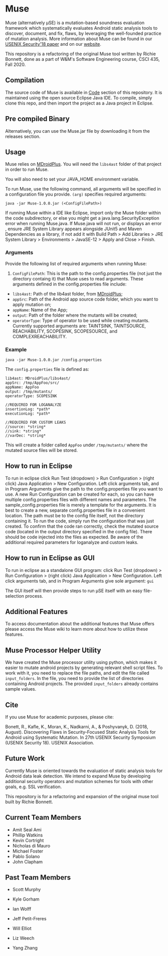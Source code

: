 # Muse
Muse (alternatively µSE) is a mutation-based soundness evaluation framework which systematically evaluates Android static analysis tools to discover, document, and fix, flaws, by leveraging the well-founded practice of mutation analysis. More information about Muse can be found in our [USENIX Security'18 paper](http://www.cs.wm.edu/~rfbonett/pubs/usenix18.pdf) and on our [website](https://muse-security-evaluation.github.io/#overview). 

This repository is a refactoring of the original Muse tool written by Richie Bonnett, done as a part of W&M's Software Engineering course, CSCI 435, Fall 2020.

## Compilation
The source code of Muse is available in [Code](https://gitlab.com/WM-CSCI435-F18/android-muse/tree/master/code) section of this repository. It is maintained using the open source Eclipse Java IDE. To compile, simply clone this repo, and then import the project as a Java project in Eclipse.

## Pre compiled Binary
Alternatively, you can use the Muse.jar file by downloading it from the releases section. 

## Usage
Muse relies on [MDroidPlus](https://gitlab.com/SEMERU-Code-Public/Android/Mutation/MDroidPlus). You will need the `libs4ast` folder of that project in order to run Muse. 

You will also need to set your JAVA_HOME environment variable.

To run Muse, use the following command, all arguments will be specified in a configuration file you provide. `(arg)` specifies required arguments:
```
java -jar Muse-1.0.0.jar (<ConfigFilePath>)
```

If running Muse within a IDE like Eclipse, import only the Muse folder within the code subdirectory, or else you might get a java.lang.SecurityException error when running Muse.java. If Muse.java will not run, or displays an error , ensure JRE System Library appears alongside JUnit5 and Maven Dependencies as a library, if not add it with Build Path > Add Libraries > JRE System Library > Environments > JavaSE-12 > Apply and Close > Finish.

### Arguments
Provide the following list of required arguments when running Muse: 
1. ``ConfigFilePath``: This is the path to the config.properties file (not just the directory containg it) that Muse uses to read arguments. These arguments defined in the config.properties file include:
- ``libs4ast``:  Path of the lib4ast folder, from [MDroidPlus](https://gitlab.com/SEMERU-Code-Public/Android/Mutation/MDroidPlus/tree/master/libs4ast);
- ``appSrc``: Path of the Android app source code folder, which you want to apply mutation on;
- ``appName``:  Name of the App;
- ``output``: Path of the folder where the mutants will be created;
- `operatorType`: Type of operator to be used while creating mutants. Currently supported arguments are: TAINTSINK, TAINTSOURCE, REACHABILITY, SCOPESINK, SCOPESOURCE, and COMPLEXREACHABILITY.

### Example
```
java -jar Muse-1.0.0.jar /config.properties
```

The `config.properties` file is defined as:
```
lib4ast: MDroidPlus/libs4ast/
appSrc: /tmp/AppFoo/src/
appName: AppFoo
output: /tmp/mutants/
operatorType: SCOPESINK

//REQUIRED FOR LOGANALYZE
insertionLog: *path*
executionLog: *path*

//REQUIRED FOR CUSTOM LEAKS
//source: *string*
//sink: *string*
//varDec: *string*
```

This will create a folder called `AppFoo` under `/tmp/mutants/` where the mutated source files will be stored. 

## How to run in Eclipse
To run in eclipse click Run Test (dropdown) > Run Configuration > (right click) Java Application > New Configuration. Left click arguments tab, and in Program Arguments give the path to the config.properties file you want to use. A new Run Configuration can be created for each, so you can have multiple config.properties files with different names and parameters. The sample_config.properties file is merely a template for the arguments. It is best to create a new, separate config.properties file in a convenient location. The path must be to the config file itself, not the directory containing it. To run the code, simply run the configuration that was just created. To confirm that the code ran correctly, check the mutated source code (located in the output directory specified in the config file). There should be code injected into the files as expected. Be aware of the additional required parameters for loganalyze and custom leaks.


## How to run in Eclipse as GUI
To run in eclipse as a standalone GUI program: click Run Test (dropdown) > Run Configuration > (right click) Java Application > New Configuration. Left click arguments tab, and in Program Arguments give sole argument: `gui` 

The GUI itself will then provide steps to run µSE itself with an easy file-selection process.


## Additional Features
To access documentation about the additional features that Muse offers please access the Muse wiki to learn more about how to utilize these features.

## Muse Processor Helper Utility
We have created the Muse processor utility using python, which makes it easier to mutate android projects by generating relevant shell script files. To work with it, you need to replace the file paths, and edit the file called `input_folders`. In the file, you need to provide the list of directories containing Android projects. The provided `input_folders` already contains sample values. 


## Cite
If you use Muse for academic purposes, please cite: 

Bonett, R., Kafle, K., Moran, K., Nadkarni, A., & Poshyvanyk, D. (2018, August). Discovering Flaws in Security-Focused Static Analysis Tools for Android using Systematic Mutation. In 27th USENIX Security Symposium (USENIX Security 18). USENIX Association.

## Future Work
Currently Muse is oriented towards the evaluation of static analysis tools for Android data leak detection. We intend to expand Muse by developing additional security operators and mutation schemes for tools with other goals, e.g. SSL verification. 

This repository is for a refactoring and expansion of the original muse tool built by Richie Bonnett.

## Current Team Members
- Amit Seal Ami
- Phillip Watkins
- Kevin Cortright
- Nicholas di Mauro
- Michael Foster
- Pablo Solano
- John Clapham
  
## Past Team Members
- Scott Murphy
- Kyle Gorham
- Ian Wolff
- Jeff Petit-Freres
- Will Elliot


- Liz Weech
- Yang Zhang
